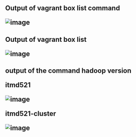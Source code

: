 <h2> Output of vagrant box list command

![image](https://user-images.githubusercontent.com/35637485/35310111-739172d8-0075-11e8-9866-c70b78bcdf00.png)

<h2> Output of vagrant box list

![image](https://user-images.githubusercontent.com/35637485/35310118-79c81e04-0075-11e8-81f9-44858af1f174.png)

<h2> output of the command hadoop version

itmd521

![image](https://user-images.githubusercontent.com/35637485/35310126-7d801a42-0075-11e8-8a64-8066e81d1626.png)

itmd521-cluster

![image](https://user-images.githubusercontent.com/35637485/35310129-80220efe-0075-11e8-92c8-7546b4e08dd8.png)
